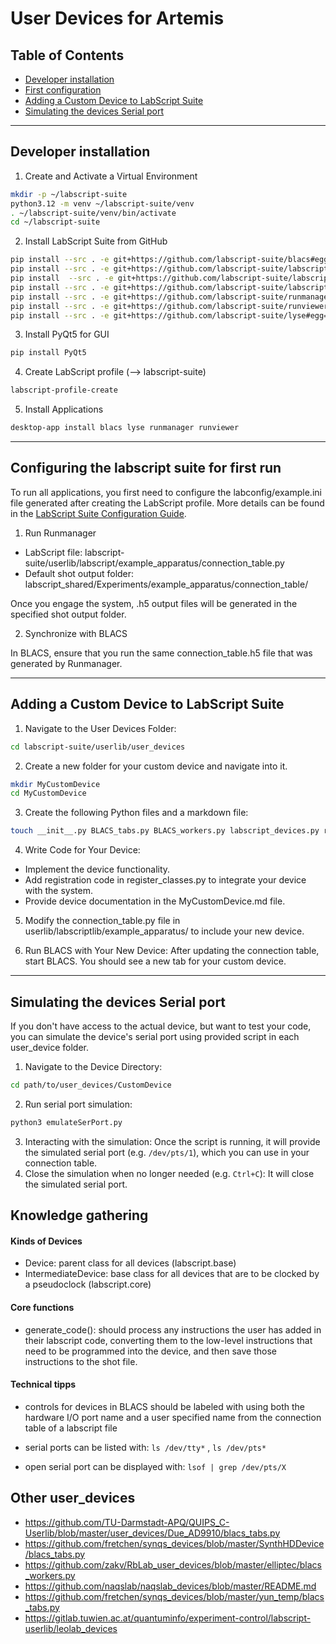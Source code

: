 # User Devices for Artemis 

## Table of Contents
- [Developer installation](#developer-installation)
- [First configuration](#configuring-the-labscript-suite-for-first-run)
- [Adding a Custom Device to LabScript Suite](#adding-a-custom-device-to-labscript-suite)
- [Simulating the devices Serial port]()

---

## Developer installation
1. Create and Activate a Virtual Environment
```bash
mkdir -p ~/labscript-suite
python3.12 -m venv ~/labscript-suite/venv
. ~/labscript-suite/venv/bin/activate
cd ~/labscript-suite
```
2. Install LabScript Suite from GitHub
```bash
pip install --src . -e git+https://github.com/labscript-suite/blacs#egg=blacs
pip install --src . -e git+https://github.com/labscript-suite/labscript#egg=labscript
pip install  --src . -e git+https://github.com/labscript-suite/labscript-devices#egg=labscript-devices
pip install --src . -e git+https://github.com/labscript-suite/labscript-utils#egg=labscript-utils
pip install --src . -e git+https://github.com/labscript-suite/runmanager#egg=runmanager
pip install --src . -e git+https://github.com/labscript-suite/runviewer#egg=runviewer
pip install --src . -e git+https://github.com/labscript-suite/lyse#egg=lyse
```

3. Install  PyQt5 for GUI
```bash
pip install PyQt5
```

4. Create LabScript profile (--> labscript-suite)
```bash
labscript-profile-create
```

5. Install Applications
```bash
desktop-app install blacs lyse runmanager runviewer
```

---
## Configuring the labscript suite for first run
To run all applications, you first need to configure the labconfig/example.ini file generated after creating the LabScript profile. More details can be found in the [LabScript Suite Configuration Guide](https://labscriptsuite.org/en/latest/setup/configuration/).

1. Run Runmanager

- LabScript file: labscript-suite/userlib/labscript/example_apparatus/connection_table.py
- Default shot output folder: labscript_shared/Experiments/example_apparatus/connection_table/

Once you engage the system, .h5 output files will be generated in the specified shot output folder.

2. Synchronize with BLACS

In BLACS, ensure that you run the same connection_table.h5 file that was generated by Runmanager.

---
## Adding a Custom Device to LabScript Suite

1. Navigate to the User Devices Folder: 
```bash 
cd labscript-suite/userlib/user_devices
```
2. Create a new folder for your custom device and navigate into it.
```bash
mkdir MyCustomDevice
cd MyCustomDevice
```

3. Create the following Python files and a markdown file:
``` bash
touch __init__.py BLACS_tabs.py BLACS_workers.py labscript_devices.py register_classes.py MyCustomDevice.md
```

4. Write Code for Your Device:

- Implement the device functionality.
- Add registration code in register_classes.py to integrate your device with the system.
- Provide device documentation in the MyCustomDevice.md file.

5. Modify the connection_table.py file in userlib/labscriptlib/example_apparatus/ to include your new device.

6. Run BLACS with Your New Device: After updating the connection table, start BLACS. You should see a new tab for your custom device.



---

## Simulating the devices Serial port
If you don't have access to the actual device, but want to test your code, you can simulate the device's serial port using provided script in each user_device folder. 

1. Navigate to the Device Directory:
```bash
cd path/to/user_devices/CustomDevice
```
2. Run serial port simulation:
```bash 
python3 emulateSerPort.py
```
3. Interacting with the simulation: Once the script is running, it will provide the simulated serial port (e.g. `/dev/pts/1`), which you can use in your connection table. 
4. Close the simulation when no longer needed (e.g. `Ctrl+C`): It will close the simulated serial port. 


## Knowledge gathering
#### Kinds of Devices
- Device: parent class for all devices (labscript.base)
- IntermediateDevice: base class for all devices that are to be clocked by a pseudoclock (labscript.core)

#### Core functions
- generate_code(): should process any instructions the user has added in their labscript code, converting them to the low-level instructions that need to be programmed into the device, and then save those instructions to the shot file.

#### Technical tipps
- controls for devices in BLACS should be labeled with using both the hardware I/O port name 
and a user specified name from the connection table of a labscript file

- serial ports can be listed with: `ls /dev/tty*` , `ls /dev/pts*`
- open serial port can be displayed with: `lsof | grep /dev/pts/X`

## Other user_devices

- https://github.com/TU-Darmstadt-APQ/QUIPS_C-Userlib/blob/master/user_devices/Due_AD9910/blacs_tabs.py
- https://github.com/fretchen/synqs_devices/blob/master/SynthHDDevice/blacs_tabs.py
- https://github.com/zakv/RbLab_user_devices/blob/master/elliptec/blacs_workers.py
- https://github.com/naqslab/naqslab_devices/blob/master/README.md
- https://github.com/fretchen/synqs_devices/blob/master/yun_temp/blacs_tabs.py
- https://gitlab.tuwien.ac.at/quantuminfo/experiment-control/labscript-userlib/leolab_devices
